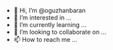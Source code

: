 - 👋 Hi, I’m @oguzhanbaran
- 👀 I’m interested in ...
- 🌱 I’m currently learning ...
- 💞️ I’m looking to collaborate on ...
- 📫 How to reach me ...

<!---
oguzhanbaran/oguzhanbaran is a ✨ special ✨ repository because its `README.md` (this file) appears on your GitHub profile.
You can click the Preview link to take a look at your changes.
--->
